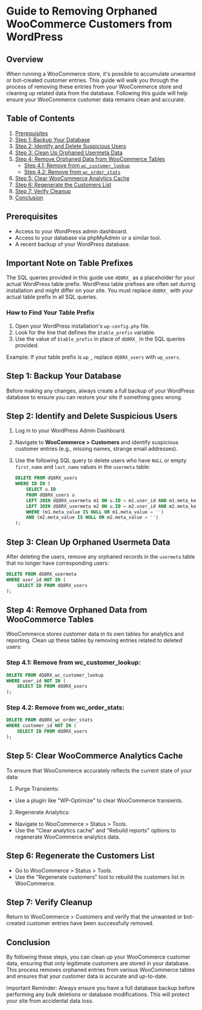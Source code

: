 # Guide to Removing Orphaned WooCommerce Customers from WordPress

## Overview
When running a WooCommerce store, it's possible to accumulate unwanted or bot-created customer entries. This guide will walk you through the process of removing these entries from your WooCommerce store and cleaning up related data from the database. Following this guide will help ensure your WooCommerce customer data remains clean and accurate.

## Table of Contents
1. [Prerequisites](#prerequisites)
2. [Step 1: Backup Your Database](#step-1-backup-your-database)
3. [Step 2: Identify and Delete Suspicious Users](#step-2-identify-and-delete-suspicious-users)
4. [Step 3: Clean Up Orphaned Usermeta Data](#step-3-clean-up-orphaned-usermeta-data)
5. [Step 4: Remove Orphaned Data from WooCommerce Tables](#step-4-remove-orphaned-data-from-woocommerce-tables)
   - [Step 4.1: Remove from `wc_customer_lookup`](#step-41-remove-from-wc_customer_lookup)
   - [Step 4.2: Remove from `wc_order_stats`](#step-42-remove-from-wc_order_stats)
6. [Step 5: Clear WooCommerce Analytics Cache](#step-5-clear-woocommerce-analytics-cache)
7. [Step 6: Regenerate the Customers List](#step-6-regenerate-the-customers-list)
8. [Step 7: Verify Cleanup](#step-7-verify-cleanup)
9. [Conclusion](#conclusion)

## Prerequisites
- Access to your WordPress admin dashboard.
- Access to your database via phpMyAdmin or a similar tool.
- A recent backup of your WordPress database.

## Important Note on Table Prefixes
The SQL queries provided in this guide use `dQ8RX_` as a placeholder for your actual WordPress table prefix. WordPress table prefixes are often set during installation and might differ on your site. You must replace `dQ8RX_` with your actual table prefix in all SQL queries.

### How to Find Your Table Prefix
1. Open your WordPress installation's `wp-config.php` file.
2. Look for the line that defines the `$table_prefix` variable.
3. Use the value of `$table_prefix` in place of `dQ8RX_` in the SQL queries provided.

Example:
If your table prefix is `wp_`, replace `dQ8RX_users` with `wp_users`.

## Step 1: Backup Your Database
Before making any changes, always create a full backup of your WordPress database to ensure you can restore your site if something goes wrong.

## Step 2: Identify and Delete Suspicious Users
1. Log in to your WordPress Admin Dashboard.
2. Navigate to **WooCommerce > Customers** and identify suspicious customer entries (e.g., missing names, strange email addresses).
3. Use the following SQL query to delete users who have `NULL` or empty `first_name` and `last_name` values in the `usermeta` table:

    ```sql
    DELETE FROM dQ8RX_users
    WHERE ID IN (
        SELECT u.ID
        FROM dQ8RX_users u
        LEFT JOIN dQ8RX_usermeta m1 ON u.ID = m1.user_id AND m1.meta_key = 'first_name'
        LEFT JOIN dQ8RX_usermeta m2 ON u.ID = m2.user_id AND m2.meta_key = 'last_name'
        WHERE (m1.meta_value IS NULL OR m1.meta_value = '')
        AND (m2.meta_value IS NULL OR m2.meta_value = '')
    );
    ```

## Step 3: Clean Up Orphaned Usermeta Data
After deleting the users, remove any orphaned records in the `usermeta` table that no longer have corresponding users:

```sql
DELETE FROM dQ8RX_usermeta
WHERE user_id NOT IN (
    SELECT ID FROM dQ8RX_users
);
```

## Step 4: Remove Orphaned Data from WooCommerce Tables
WooCommerce stores customer data in its own tables for analytics and reporting. Clean up these tables by removing entries related to deleted users:

### Step 4.1: Remove from wc_customer_lookup:

```sql
DELETE FROM dQ8RX_wc_customer_lookup
WHERE user_id NOT IN (
    SELECT ID FROM dQ8RX_users
);
```

### Step 4.2: Remove from wc_order_stats:

```sql
DELETE FROM dQ8RX_wc_order_stats
WHERE customer_id NOT IN (
    SELECT ID FROM dQ8RX_users
);
```
## Step 5: Clear WooCommerce Analytics Cache
To ensure that WooCommerce accurately reflects the current state of your data:
1. Purge Transients:
- Use a plugin like "WP-Optimize" to clear WooCommerce transients.
2. Regenerate Analytics:
- Navigate to WooCommerce > Status > Tools.
- Use the "Clear analytics cache" and "Rebuild reports" options to regenerate WooCommerce analytics data.

## Step 6: Regenerate the Customers List
- Go to WooCommerce > Status > Tools.
- Use the "Regenerate customers" tool to rebuild the customers list in WooCommerce.

## Step 7: Verify Cleanup
Return to WooCommerce > Customers and verify that the unwanted or bot-created customer entries have been successfully removed.

## Conclusion
By following these steps, you can clean up your WooCommerce customer data, ensuring that only legitimate customers are stored in your database. This process removes orphaned entries from various WooCommerce tables and ensures that your customer data is accurate and up-to-date.

Important Reminder: Always ensure you have a full database backup before performing any bulk deletions or database modifications. This will protect your site from accidental data loss.
